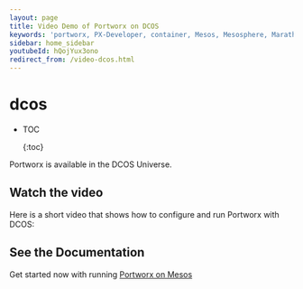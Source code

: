 ```yaml
---
layout: page
title: Video Demo of Portworx on DCOS
keywords: 'portworx, PX-Developer, container, Mesos, Mesosphere, Marathon, storage, DCOS'
sidebar: home_sidebar
youtubeId: hQojYux3ono
redirect_from: /video-dcos.html
---
```


# dcos

* TOC

  {:toc}

Portworx is available in the DCOS Universe.

## Watch the video

Here is a short video that shows how to configure and run Portworx with DCOS:

## See the Documentation

Get started now with running [Portworx on Mesos](https://github.com/venkatpx/px-docs/tree/3f39ba94d6d6d91385dcd6792eb6da61d0016b4d/scheduler/mesosphere-dcos/install.html)

